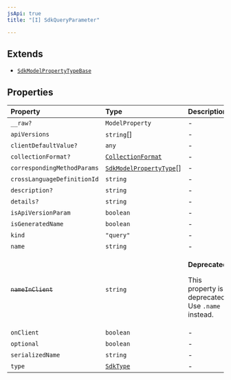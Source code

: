 ```yaml
---
jsApi: true
title: "[I] SdkQueryParameter"

---
```

## Extends

- [`SdkModelPropertyTypeBase`](SdkModelPropertyTypeBase.md)

## Properties

| Property | Type | Description | Inherited from |
| :------ | :------ | :------ | :------ |
| `__raw?` | `ModelProperty` | - | [`SdkModelPropertyTypeBase`](SdkModelPropertyTypeBase.md).`__raw` |
| `apiVersions` | `string`[] | - | [`SdkModelPropertyTypeBase`](SdkModelPropertyTypeBase.md).`apiVersions` |
| `clientDefaultValue?` | `any` | - | [`SdkModelPropertyTypeBase`](SdkModelPropertyTypeBase.md).`clientDefaultValue` |
| `collectionFormat?` | [`CollectionFormat`](../type-aliases/CollectionFormat.md) | - | - |
| `correspondingMethodParams` | [`SdkModelPropertyType`](../type-aliases/SdkModelPropertyType.md)[] | - | - |
| `crossLanguageDefinitionId` | `string` | - | [`SdkModelPropertyTypeBase`](SdkModelPropertyTypeBase.md).`crossLanguageDefinitionId` |
| `description?` | `string` | - | [`SdkModelPropertyTypeBase`](SdkModelPropertyTypeBase.md).`description` |
| `details?` | `string` | - | [`SdkModelPropertyTypeBase`](SdkModelPropertyTypeBase.md).`details` |
| `isApiVersionParam` | `boolean` | - | [`SdkModelPropertyTypeBase`](SdkModelPropertyTypeBase.md).`isApiVersionParam` |
| `isGeneratedName` | `boolean` | - | [`SdkModelPropertyTypeBase`](SdkModelPropertyTypeBase.md).`isGeneratedName` |
| `kind` | `"query"` | - | - |
| `name` | `string` | - | [`SdkModelPropertyTypeBase`](SdkModelPropertyTypeBase.md).`name` |
| ~~`nameInClient`~~ | `string` | <p>**Deprecated**</p><p>This property is deprecated. Use `.name` instead.</p> | [`SdkModelPropertyTypeBase`](SdkModelPropertyTypeBase.md).`nameInClient` |
| `onClient` | `boolean` | - | [`SdkModelPropertyTypeBase`](SdkModelPropertyTypeBase.md).`onClient` |
| `optional` | `boolean` | - | [`SdkModelPropertyTypeBase`](SdkModelPropertyTypeBase.md).`optional` |
| `serializedName` | `string` | - | - |
| `type` | [`SdkType`](../type-aliases/SdkType.md) | - | [`SdkModelPropertyTypeBase`](SdkModelPropertyTypeBase.md).`type` |

